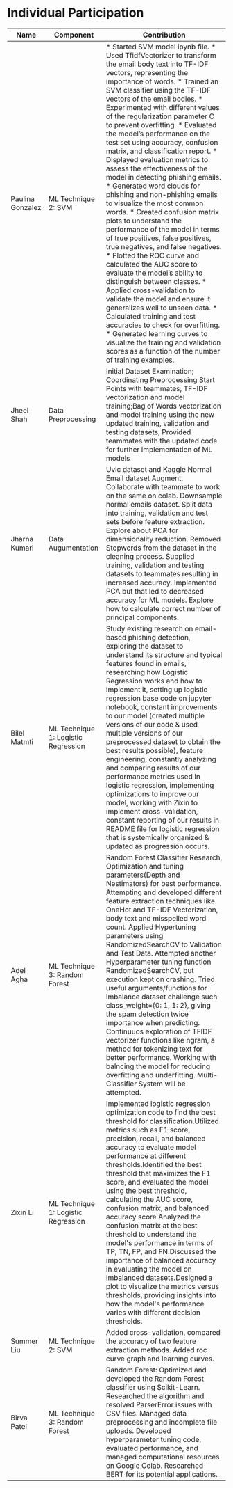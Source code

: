 # Individual Participation

| Name             | Component                              | Contribution                                                                          |
| ---------------- | -------------------------------------- | ------------------------------------------------------------------------------------- |
| Paulina Gonzalez | ML Technique 2: SVM                    | * Started SVM model ipynb file. * Used TfidfVectorizer to transform the email body text into TF-IDF vectors, representing the importance of words. * Trained an SVM classifier using the TF-IDF vectors of the email bodies. * Experimented with different values of the regularization parameter C to prevent overfitting. * Evaluated the model’s performance on the test set using accuracy, confusion matrix, and classification report. * Displayed evaluation metrics to assess the effectiveness of the model in detecting phishing emails. * Generated word clouds for phishing and non-phishing emails to visualize the most common words. * Created confusion matrix plots to understand the performance of the model in terms of true positives, false positives, true negatives, and false negatives. * Plotted the ROC curve and calculated the AUC score to evaluate the model’s ability to distinguish between classes. * Applied cross-validation to validate the model and ensure it generalizes well to unseen data. * Calculated training and test accuracies to check for overfitting. * Generated learning curves to visualize the training and validation scores as a function of the number of training examples. |
| Jheel Shah       | Data Preprocessing                     | Initial Dataset Examination; Coordinating Preprocessing Start Points with teammates; TF-IDF vectorization and model training;Bag of Words vectorization and model training using the new updated training, validation and testing datasets; Provided teammates with the updated code for further implementation of ML models|
| Jharna Kumari    | Data Augumentation                     | Uvic dataset and Kaggle Normal Email dataset Augment. Collaborate with teammate to work on the same on colab. Downsample normal emails dataset. Split data into training, validation and test sets before feature extraction. Explore about PCA for dimensionality reduction. Removed Stopwords from the dataset in the cleaning process. Supplied training, validation and testing datasets to teammates resulting in increased accuracy. Implemented PCA but that led to decreased accuracy for ML models. Explore how to calculate correct number of principal components. |
| Bilel Matmti     | ML Technique 1: Logistic Regression    | Study existing research on email-based phishing detection, exploring the dataset to understand its structure and typical features found in emails, researching how Logistic Regression works and how to implement it, setting up logistic regression base code on jupyter notebook, constant improvements to our model (created multiple versions of our code & used multiple versions of our preprocessed dataset to obtain the best results possible), feature engineering, constantly analyzing and comparing results of our performance metrics used in logistic regression, implementing optimizations to improve our model, working with Zixin to implement cross-validation, constant reporting of our results in README file for logistic regression that is systemically organized & updated as progression occurs.       |       
| Adel Agha        | ML Technique 3: Random Forest          | Random Forest Classifier Research, Optimization and tuning parameters(Depth and Nestimators) for best performance. Attempting and developed different feature extraction techniques like OneHot and TF-IDF Vectorization, body text and misspelled word count. Applied Hypertuning parameters using RandomizedSearchCV to Validation and Test Data. Attempted another Hyperparameter tuning function RandomizedSearchCV, but execution kept on crashing. Tried useful arguments/functions for imbalance dataset challenge such class_weight={0: 1, 1: 2}, giving the spam detection twice importance when predicting. Continuuos exploration of TFIDF vectorizer functions like ngram, a method for tokenizing text for better performance. Working with balncing the model for reducing overfitting and underfitting. Multi-Classifier System will be attempted.                        |
| Zixin Li         | ML Technique 1: Logistic Regression    | Implemented logistic regression optimization code to find the best threshold for classification.Utilized metrics such as F1 score, precision, recall, and balanced accuracy to evaluate model performance at different thresholds.Identified the best threshold that maximizes the F1 score, and evaluated the model using the best threshold, calculating the AUC score, confusion matrix, and balanced accuracy score.Analyzed the confusion matrix at the best threshold to understand the model's performance in terms of TP, TN, FP, and FN.Discussed the importance of balanced accuracy in evaluating the model on imbalanced datasets.Designed a plot to visualize the metrics versus thresholds, providing insights into how the model's performance varies with different decision thresholds.|
| Summer Liu       | ML Technique 2: SVM                    | Added cross-validation, compared the accuracy of two feature extraction methods.  Added roc curve graph and learning curves.|                    
| Birva Patel      | ML Technique 3: Random Forest          | Random Forest: Optimized and developed the Random Forest classifier using Scikit-Learn. Researched the algorithm and resolved ParserError issues with CSV files. Managed data preprocessing and incomplete file uploads. Developed hyperparameter tuning code, evaluated performance, and managed computational resources on Google Colab. Researched BERT for its potential applications.|                         
